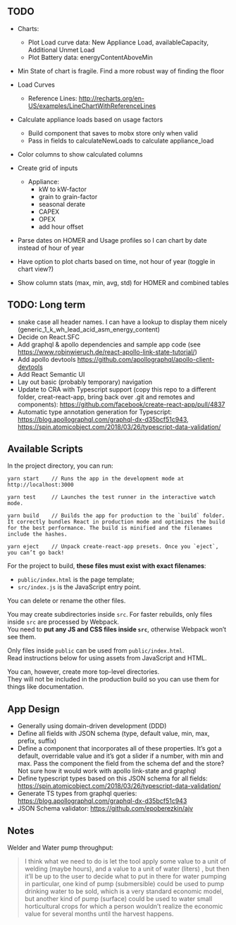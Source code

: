 ## TODO

- Charts:

  - Plot Load curve data: New Appliance Load, availableCapacity, Additional Unmet Load
  - Plot Battery data: energyContentAboveMin

- Min State of chart is fragile. Find a more robust way of finding the floor
- Load Curves
  - Reference Lines: http://recharts.org/en-US/examples/LineChartWithReferenceLines
- Calculate appliance loads based on usage factors
  - Build component that saves to mobx store only when valid
  - Pass in fields to calculateNewLoads to calculate appliance_load
- Color columns to show calculated columns
- Create grid of inputs
  - Appliance:
    - kW to kW-factor
    - grain to grain-factor
    - seasonal derate
    - CAPEX
    - OPEX
    - add hour offset
- Parse dates on HOMER and Usage profiles so I can chart by date instead of hour of year
- Have option to plot charts based on time, not hour of year (toggle in chart view?)
- Show column stats (max, min, avg, std) for HOMER and combined tables

## TODO: Long term

- snake case all header names. I can have a lookup to display them nicely (generic_1_k_wh_lead_acid_asm_energy_content)
- Decide on React.SFC
- Add graphql & apollo dependencies and sample app code (see https://www.robinwieruch.de/react-apollo-link-state-tutorial/)
- Add apollo devtools https://github.com/apollographql/apollo-client-devtools
- Add React Semantic UI
- Lay out basic (probably temporary) navigation
- Update to CRA with Typescript support (copy this repo to a different folder, creat-react-app, bring back over .git and remotes and components): https://github.com/facebook/create-react-app/pull/4837
- Automatic type annotation generation for Typescript: https://blog.apollographql.com/graphql-dx-d35bcf51c943, https://spin.atomicobject.com/2018/03/26/typescript-data-validation/

## Available Scripts

In the project directory, you can run:

```
yarn start    // Runs the app in the development mode at http://localhost:3000

yarn test     // Launches the test runner in the interactive watch mode.

yarn build    // Builds the app for production to the `build` folder. It correctly bundles React in production mode and optimizes the build for the best performance. The build is minified and the filenames include the hashes.

yarn eject    // Unpack create-react-app presets. Once you `eject`, you can’t go back!
```

For the project to build, **these files must exist with exact filenames**:

- `public/index.html` is the page template;
- `src/index.js` is the JavaScript entry point.

You can delete or rename the other files.

You may create subdirectories inside `src`. For faster rebuilds, only files inside `src` are processed by Webpack.<br>
You need to **put any JS and CSS files inside `src`**, otherwise Webpack won’t see them.

Only files inside `public` can be used from `public/index.html`.<br>
Read instructions below for using assets from JavaScript and HTML.

You can, however, create more top-level directories.<br>
They will not be included in the production build so you can use them for things like documentation.

## App Design

- Generally using domain-driven development (DDD)
- Define all fields with JSON schema (type, default value, min, max, prefix, suffix)
- Define a component that incorporates all of these properties. It’s got a default, overridable value and it’s got a slider if a number, with min and max. Pass the component the field from the schema def and the store? Not sure how it would work with apollo link-state and graphql
- Define typescript types based on this JSON schema for all fields: https://spin.atomicobject.com/2018/03/26/typescript-data-validation/
- Generate TS types from graphql queries: https://blog.apollographql.com/graphql-dx-d35bcf51c943
- JSON Schema validator: https://github.com/epoberezkin/ajv

## Notes

Welder and Water pump throughput:

> I think what we need to do is let the tool apply some value to a unit of welding (maybe hours), and a value to a unit of water (liters) , but then it’ll be up to the user to decide what to put in there for water pumping in particular, one kind of pump (submersible) could be used to pump drinking water to be sold, which is a very standard economic model, but another kind of pump (surface) could be used to water small horticultural crops for which a person wouldn’t realize the economic value for several months until the harvest happens.
